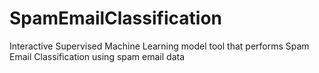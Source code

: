 # SpamEmailClassification
Interactive Supervised Machine Learning model tool that performs Spam Email Classification using spam email data
